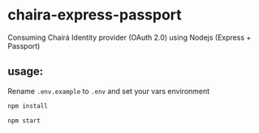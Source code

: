 # chaira-express-passport
Consuming Chairá Identity provider (OAuth 2.0) using Nodejs (Express + Passport) 

## usage:
Rename `.env.example` to `.env` and set your vars environment

```js
npm install
```
```js
npm start
```
